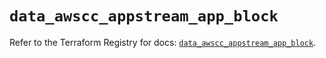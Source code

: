 # `data_awscc_appstream_app_block`

Refer to the Terraform Registry for docs: [`data_awscc_appstream_app_block`](https://registry.terraform.io/providers/hashicorp/awscc/0.70.0/docs/data-sources/appstream_app_block).
